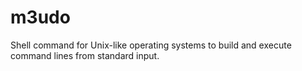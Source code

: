 # m3udo
Shell command for Unix-like operating systems to build and execute command lines from standard input.
